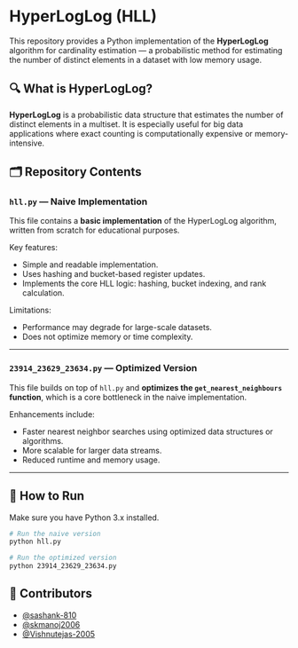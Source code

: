 # HyperLogLog (HLL)

This repository provides a Python implementation of the **HyperLogLog** algorithm for cardinality estimation — a probabilistic method for estimating the number of distinct elements in a dataset with low memory usage.

## 🔍 What is HyperLogLog?

**HyperLogLog** is a probabilistic data structure that estimates the number of distinct elements in a multiset. It is especially useful for big data applications where exact counting is computationally expensive or memory-intensive.

## 🗂️ Repository Contents

### `hll.py` — Naive Implementation

This file contains a **basic implementation** of the HyperLogLog algorithm, written from scratch for educational purposes.

Key features:
- Simple and readable implementation.
- Uses hashing and bucket-based register updates.
- Implements the core HLL logic: hashing, bucket indexing, and rank calculation.

Limitations:
- Performance may degrade for large-scale datasets.
- Does not optimize memory or time complexity.

---

### `23914_23629_23634.py` — Optimized Version

This file builds on top of `hll.py` and **optimizes the `get_nearest_neighbours` function**, which is a core bottleneck in the naive implementation.

Enhancements include:
- Faster nearest neighbor searches using optimized data structures or algorithms.
- More scalable for larger data streams.
- Reduced runtime and memory usage.

---

## 🚀 How to Run

Make sure you have Python 3.x installed.

```bash
# Run the naive version
python hll.py

# Run the optimized version
python 23914_23629_23634.py

```

## 👥 Contributors

- [@sashank-810](https://github.com/sashank-810)
- [@skmanoj2006](https://github.com/skmanoj2006)
- [@Vishnutejas-2005](https://github.com/Vishnutejas-2005)
